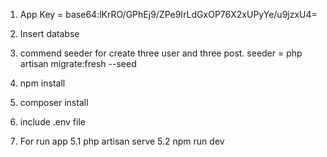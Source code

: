 1. App Key = base64:lKrRO/GPhEj9/ZPe9IrLdGxOP76X2xUPyYe/u9jzxU4=

2. Insert databse

3. commend seeder for create three user and three post.
 seeder = php artisan migrate:fresh --seed
 
4. npm install

5. composer install

6. include .env file

5. For run app 
    5.1 php artisan serve
    5.2 npm run dev